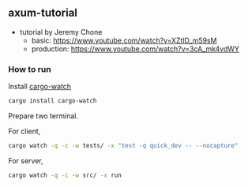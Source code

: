 ## axum-tutorial
- tutorial by Jeremy Chone
  - basic: https://www.youtube.com/watch?v=XZtlD_m59sM
  - production: https://www.youtube.com/watch?v=3cA_mk4vdWY 

### How to run
Install [cargo-watch](https://crates.io/crates/cargo-watch)
```sh
cargo install cargo-watch
```

Prepare two terminal.

For client,
```sh
cargo watch -q -c -w tests/ -x "test -q quick_dev -- --nocapture"
```

For server,
```sh
cargo watch -q -c -w src/ -x run
```
